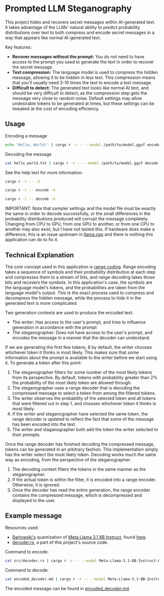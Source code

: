 # Prompted LLM Steganography
This project hides and recovers secret messages within AI-generated text. It takes advantage of the LLMs' natural ability to predict probability distributions over text to both compress and encode secret messages in a way that appears like normal AI-generated text.

Key features:

* **Recover messages without the prompt:** You do not need to have access to the prompt you used to generate the text in order to recover the secret message.
* **Text compression:** The language model is used to compress the hidden message, allowing it to be hidden in less text. This compression means that you'll usually need 3-10 times the text to encode a text message.
* **Difficult to detect:** The generated text looks like normal AI text, and should be very difficult to detect, as the compression step gets the message very close to random noise. Default settings may allow undesirable tokens to be generated at times, but these settings can be tweaked at the cost of encoding efficiency.

## Usage
Encoding a message
```bash
echo 'Hello, World!' | cargo r -r -- --model /path/to/model.gguf encode 'Write a paragraph explaning the origins of the term "Hello, World!".' | tee hello_world.txt
```

Decoding the message
```bash
cat hello_world.txt | cargo r -r -- --model /path/to/model.gguf decode | tee decoded.txt
```

See the help text for more information:
```bash
cargo r -r -- -h
```
```bash
cargo r -r -- encode -h
```
```bash
cargo r -r -- decode -h
```

IMPORTANT: Note that sampler settings and the model file must be exactly the same in order to decode successfully, or the small differences in the probability distributions produced will corrupt the message completely. Changing from CPU to GPU, from one GPU to another, or from one CPU to another may also exist, but I have not tested this. If hardware does make a difference, this is an issue upstream in [llama.cpp](https://github.com/ggerganov/llama.cpp) and there is nothing this application can do to fix it.

## Technical Explanation
The core concept used in this application is [range coding](https://en.wikipedia.org/wiki/Range_coding). Range encoding takes a sequence of symbols and their probability distribution at each step and compresses them to a stream of bits, and range decoding takes those bits and recovers the symbols. In this application's case, the symbols are the language model's tokens, and the probabilities are taken from the language model's output. This is the exact process used to compress and decompress the hidden message, while the process to hide it in the generated text is more complicated.

Two generation contexts are used to produce the encoded text:
* The writer: Has access to the user's prompt, and tries to influence generation in accordance with the prompt
* The steganographer: Does not have access to the user's prompt, and encodes the message in a manner that the decoder can understand.

If we are generating the first few tokens, 8 by default, the writer chooses whichever token it thinks is most likely. This makes sure that some information about the prompt is available to the writer before we start using it. To generate a token after this point:
1. The steganographer filters for some number of the most likely tokens from its perspective. By default, tokens with probability greater than 2% the probability of the most likely token are allowed through.
2. The steganographer uses a range decoder that is decoding the compressed message to select a token from among the filtered tokens.
3. The writer observes the probability of the selected token and all tokens that were filtered out in step 1, and chooses whichever token it thinks is most likely.
4. If the writer and steganographer have selected the same token, the range decoder is updated to reflect the fact that some of the message has been encoded into the text.
5. The writer and staganographer both add the token the writer selected to their prompts.

Once the range decoder has finished decoding the compressed message, tokens can be generated in an arbitrary fashion. This implementation simply has the writer select the most likely token. Decoding works much the same way as encoding, from the perspective of the steganographer:
1. The decoding context filters the tokens in the same manner as the steganographer.
2. If the actual token is within the filter, it is encoded into a range encoder. Otherwise, it is ignored.
3. Once the decoder has read the entire generation, the range encoder contains the compressed message, which is decompressed and displayed to the user.

## Example message
Resources used:
- [Bartowski's](https://huggingface.co/bartowski) quantization of [Meta Llama 3.1 8B Instruct](https://huggingface.co/meta-llama/Llama-3.1-8B-Instruct), found [here](https://huggingface.co/bartowski/Meta-Llama-3.1-8B-Instruct-GGUF/blob/main/Meta-Llama-3.1-8B-Instruct-Q5_K_M.gguf).
- [decoder.rs](src/decoder.rs), a part of this project's source code.

Command to encode:
```bash
cat src/decoder.rs | cargo r -r -- --model Meta-Llama-3.1-8B-Instruct-Q5_K_M.gguf encode 'Explain how UTF-8 works in detail.' | tee encoded_decoder.md
```

Command to decode:
```bash
cat encoded_decoder.md | cargo r -r -- --model Meta-Llama-3.1-8B-Instruct-Q5_K_M.gguf decode | tee decoded_decoder.rs
```

The encoded message can be found in [encoded\_decoder.md](encoded_decoder.md).
